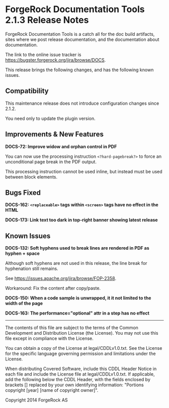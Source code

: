 # ForgeRock Documentation Tools 2.1.3 Release Notes

ForgeRock Documentation Tools is a catch all for the doc build artifacts,
sites where we post release documentation,
and the documentation about documentation.

The link to the online issue tracker is
<https://bugster.forgerock.org/jira/browse/DOCS>.

This release brings the following changes,
and has the following known issues.

## Compatibility

This maintenance release does not introduce configuration changes since 2.1.2.

You need only to update the plugin version.


## Improvements & New Features

**DOCS-72: Improve widow and orphan control in PDF**

You can now use the processing instruction `<?hard-pagebreak?>`
to force an unconditional page break in the PDF output.

This processing instruction cannot be used inline,
but instead must be used between block elements.


## Bugs Fixed

**DOCS-162: `<replaceable>` tags within `<screen>` tags have no effect in the HTML**

**DOCS-173: Link text too dark in top-right banner showing latest release**


## Known Issues

**DOCS-132: Soft hyphens used to break lines are rendered in PDF as hyphen + space**

Although soft hyphens are not used in this release,
the line break for hyphenation still remains.

See <https://issues.apache.org/jira/browse/FOP-2358>.

Workaround: Fix the content after copy/paste.

**DOCS-150: When a code sample is unwrapped, it it not limited to the width of the page**

**DOCS-163: The performance="optional" attr in a step has no effect**


* * *

The contents of this file are subject to the terms of the Common Development and
Distribution License (the License). You may not use this file except in compliance with the
License.

You can obtain a copy of the License at legal/CDDLv1.0.txt. See the License for the
specific language governing permission and limitations under the License.

When distributing Covered Software, include this CDDL Header Notice in each file and include
the License file at legal/CDDLv1.0.txt. If applicable, add the following below the CDDL
Header, with the fields enclosed by brackets [] replaced by your own identifying
information: "Portions copyright [year] [name of copyright owner]".

Copyright 2014 ForgeRock AS

